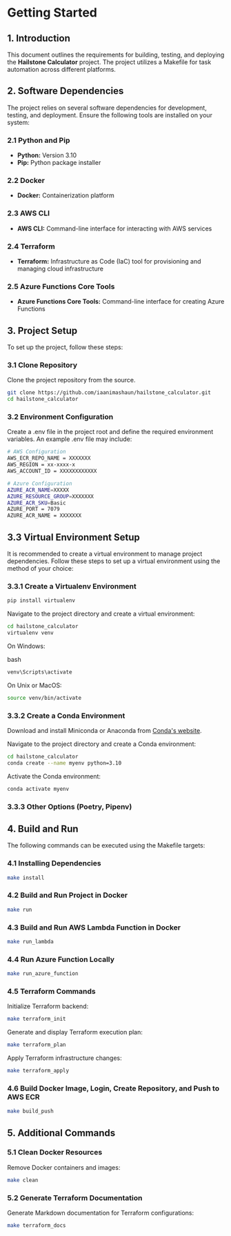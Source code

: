 # Getting Started

## 1. Introduction

This document outlines the requirements for building, testing, and deploying the **Hailstone Calculator** project. The project utilizes a Makefile for task automation across different platforms.

## 2. Software Dependencies

The project relies on several software dependencies for development, testing, and deployment. Ensure the following tools are installed on your system:

### 2.1 Python and Pip

- **Python:** Version 3.10
- **Pip:** Python package installer

### 2.2 Docker

- **Docker:** Containerization platform

### 2.3 AWS CLI

- **AWS CLI:** Command-line interface for interacting with AWS services

### 2.4 Terraform

- **Terraform:** Infrastructure as Code (IaC) tool for provisioning and managing cloud infrastructure

### 2.5 Azure Functions Core Tools

- **Azure Functions Core Tools:** Command-line interface for creating Azure Functions 

## 3. Project Setup

To set up the project, follow these steps:

### 3.1 Clone Repository

Clone the project repository from the source.

```bash
git clone https://github.com/iaanimashaun/hailstone_calculator.git
cd hailstone_calculator
```

### 3.2 Environment Configuration

Create a .env file in the project root and define the required environment variables. An example .env file may include:

```bash
# AWS Configuration
AWS_ECR_REPO_NAME = XXXXXXX
AWS_REGION = xx-xxxx-x
AWS_ACCOUNT_ID = XXXXXXXXXXXX

# Azure Configuration
AZURE_ACR_NAME=XXXXX
AZURE_RESOURCE_GROUP=XXXXXXX
AZURE_ACR_SKU=Basic
AZURE_PORT = 7079
AZURE_ACR_NAME = XXXXXXX
```

## 3.3 Virtual Environment Setup

It is recommended to create a virtual environment to manage project dependencies. Follow these steps to set up a virtual environment using the method of your choice:


### 3.3.1 Create a Virtualenv Environment


```bash
pip install virtualenv
```

Navigate to the project directory and create a virtual environment:

```bash
cd hailstone_calculator
virtualenv venv
```

On Windows:

bash
```bash
venv\Scripts\activate
```

On Unix or MacOS:

```bash
source venv/bin/activate
```


### 3.3.2 Create a Conda Environment

Download and install Miniconda or Anaconda from [Conda's website](https://docs.conda.io/en/latest/miniconda.html).

Navigate to the project directory and create a Conda environment:

```bash
cd hailstone_calculator
conda create --name myenv python=3.10
```

Activate the Conda environment:

```bash
conda activate myenv
```

### 3.3.3 Other Options (Poetry, Pipenv)


## 4. Build and Run
The following commands can be executed using the Makefile targets:

### 4.1 Installing Dependencies

```bash
make install
```


### 4.2 Build and Run Project in Docker

```bash
make run
```

### 4.3 Build and Run AWS Lambda Function in Docker

```bash
make run_lambda
```

### 4.4 Run Azure Function Locally
```bash
make run_azure_function
```
### 4.5 Terraform Commands
Initialize Terraform backend:
```bash
make terraform_init
```
Generate and display Terraform execution plan:
```bash
make terraform_plan
```
Apply Terraform infrastructure changes:
```bash
make terraform_apply
```
### 4.6 Build Docker Image, Login, Create Repository, and Push to AWS ECR
```bash
make build_push
```
## 5. Additional Commands
### 5.1 Clean Docker Resources
Remove Docker containers and images:

```bash
make clean
```
### 5.2 Generate Terraform Documentation
Generate Markdown documentation for Terraform configurations:

```bash
make terraform_docs
```

